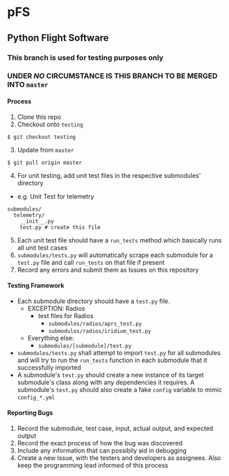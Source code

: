 # pFS
## Python Flight Software

### This branch is used for testing purposes only
### UNDER _NO_ CIRCUMSTANCE IS THIS BRANCH TO BE MERGED INTO `master`

#### Process
1. Clone this repo
2. Checkout onto `testing`
```
$ git checkout testing
```
3. Update from `master`
```
$ git pull origin master
```
4. For unit testing, add unit test files in the respective submodules' directory
  * e.g. Unit Test for telemetry
  ```
  submodules/
    telemetry/
      __init__.py 
      test.py # create this file
  ```
5. Each unit test file should have a `run_tests` method which basically runs all unit test cases
6. `submodules/tests.py` will automatically scrape each submodule for a `test.py` file and call `run_tests` on that file if present
7. Record any errors and submit them as Issues on this repository

#### Testing Framework
* Each submodule directory should have a `test.py` file.
  * EXCEPTION: Radios
    * test files for Radios
      * `submodules/radios/aprs_test.py`
      * `submodules/radios/iridium_test.py`
  * Everything else:
    * `submodules/[submodule]/test.py`
* `submodules/tests.py` shall attempt to import `test.py` for all submodules and will try to run the `run_tests` function in each submodule that it successfully imported
* A submodule's `test.py` should create a new instance of its target submodule's class along with any dependencies it requires. A submodule's `test.py` should also create a fake `config` variable to mimic `config_*.yml`

#### Reporting Bugs
1. Record the submodule, test case, input, actual output, and expected output
2. Record the exact process of how the bug was discovered
3. Include any information that can possibily aid in debugging
4. Create a new Issue, with the testers and developers as assignees. Also keep the programming lead informed of this process